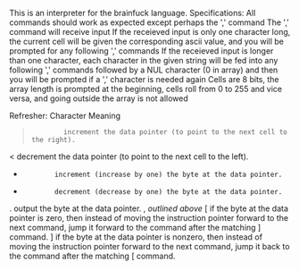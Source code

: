 This is an interpreter for the brainfuck language.
Specifications:
All commands should work as expected except perhaps the ',' command
The ',' command will receive input
  If the receieved input is only one character long, the current cell will be given the corresponding ascii value, and you will be prompted for any following ',' commands
  If the receieved input is longer than one character, each character in the given string will be fed into any following ',' commands followed by a NUL character (0 in array) and then you will be prompted if a ',' character is needed again
Cells are 8 bits, the array length is prompted at the beginning, cells roll from 0 to 255 and vice versa, and going outside the array is not allowed

Refresher:
Character	  Meaning
>	          increment the data pointer (to point to the next cell to the right).
<	          decrement the data pointer (to point to the next cell to the left).
+	          increment (increase by one) the byte at the data pointer.
-	          decrement (decrease by one) the byte at the data pointer.
.	          output the byte at the data pointer.
,	          *outlined above*
[	          if the byte at the data pointer is zero, then instead of moving the instruction pointer forward to the next command, jump it forward to the command after the matching ] command.
]	          if the byte at the data pointer is nonzero, then instead of moving the instruction pointer forward to the next command, jump it back to the command after the matching [ command.
